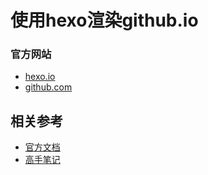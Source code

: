 # 使用hexo渲染github.io

### 官方网站

- [hexo.io](https://hexo.io/)
- [github.com](https://github.com/hexojs/hexo)

## 相关参考

- [官方文档](https://hexo.io/zh-cn/docs/)
- [高手笔记](https://www.cnblogs.com/yiyang/p/4525572.html)